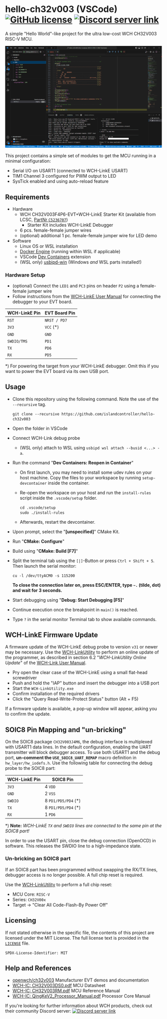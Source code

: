 # hello-ch32v003 (VSCode) [![GitHub license](https://img.shields.io/github/license/islandcontroller/hello-ch32v003?style=flat-square)](LICENSE) [![Discord server link](https://img.shields.io/badge/discord-WCH%20Community-white?style=flat-square&logo=discord)](https://t.co/Qbblvmfbae)

A simple "Hello World"-like project for the ultra low-cost WCH CH32V003 RISC-V MCU.

<p align="center"><img src="scr_vscode.png" /></p>

This project contains a simple set of modules to get the MCU running in a minimal configuration:
  - Serial I/O on USART1 (connected to WCH-LinkE USART)
  - TIM1 Channel 3 configured for PWM output to LED
  - SysTick enabled and using auto-reload feature

## Requirements

* Hardware
  * WCH CH32V003F4P6-EVT+WCH-LinkE Starter Kit (available from LCSC, [PartNr `C5236707`](https://www.lcsc.com/product-detail/Microcontroller-Units-MCUs-MPUs-SOCs_WCH-Jiangsu-Qin-Heng-CH32V003F4P6-EVT-WCH-LinkE_C5236707.html))
    * Starter Kit includes WCH-LinkE Debugger
  * 6 pcs. female-female jumper wires
  * (optional) additional 1 pc. female-female jumper wire for LED demo
* Software
  * Linux OS or WSL installation
  * [Docker Engine](https://docs.docker.com/engine/install/debian/) (running within WSL if applicable)
  * VSCode [Dev Containers](https://marketplace.visualstudio.com/items?itemName=ms-vscode-remote.remote-containers) extension
  * (WSL only) [usbipd-win](https://learn.microsoft.com/en-us/windows/wsl/connect-usb) (Windows *and* WSL parts installed!)

### Hardware Setup

* (optional) Connect the `LED1` and `PC3` pins on header `P2` using a female-female jumper wire
* Follow instructions from the [WCH-LinkE User Manual](http://www.wch-ic.com/downloads/WCH-LinkUserManual_PDF.html) for connecting the debugger to your EVT board.

| WCH-LinkE Pin | EVT Board Pin |
|---------------|---------------|
| `RST`         | `NRST / PD7`  |
| `3V3`         | `VCC` (*)     |
| `GND`         | `GND`         |
| `SWDIO/TMS`   | `PD1`         |
| `TX`          | `PD6`         |
| `RX`          | `PD5`         |

*) For powering the target from your WCH-LinkE debugger. Omit this if you want to power the EVT board via its own USB port.

## Usage

* Clone this repository using the following command. Note the use of the `--recursive` tag.
  ```
  git clone --recursive https://github.com/islandcontroller/hello-ch32v003
  ```
* Open the folder in VSCode
* Connect WCH-Link debug probe
  * (WSL only) attach to WSL using `usbipd wsl attach --busid <...> -a`.
* Run the command "**Dev Containers: Reopen in Container**"
  * On first launch, you may need to install some udev rules on your host machine. Copy the files to your workspace by running `setup-devcontainer` inside the container.
  * Re-open the workspace on your host and run the `install-rules` script inside the `.vscode/setup` folder.

        cd .vscode/setup
        sudo ./install-rules

  * Afterwards, restart the devcontainer.
* Upon prompt, select the "**\[unspecified\]**" CMake Kit. 
* Run "**CMake: Configure**"
* Build using "**CMake: Build [F7]**"

* Split the terminal tab using the `[|]`-Button or press `Ctrl + Shift + 5`. Then launch the serial monitor:

      cu -l /dev/ttyACM0 -s 115200

  **To close the connection later on, press ESC/ENTER, type `~.` (tilde, dot) and wait for 3 seconds.**

* Start debugging using "**Debug: Start Debugging [F5]**"
* Continue execution once the breakpoint in `main()` is reached.
* Type `?` in the serial monitor Terminal tab to show available commands.

## WCH-LinkE Firmware Update
A firmware update of the WCH-LinkE debug probe to version `v31` or newer may be necessary. Use the [WCH-LinkUtility](https://www.wch.cn/downloads/WCH-LinkUtility_ZIP.html) to perform an online update of the programmer, as described in section 6.2 "*WCH-LinkUtility Online Update*" of the [WCH-Link User Manual](https://www.wch.cn/downloads/WCH-LinkUserManual_PDF.html).

* Pry open the clear case of the WCH-LinkE using a small flat-head screwdriver
* Push and hold the "IAP" button and insert the debugger into a USB port
* Start the `WCH-LinkUtility.exe`
* Confirm installation of the required drivers
* Click the "Query Read-Write-Protect Status" button (Alt + F5)

If a firmware update is available, a pop-up window will appear, asking you to confirm the update.

## SOIC8 Pin Mapping and "un-bricking"
On the SOIC8 package `CH32V003J4M6`, the debug interface is multiplexed with USART1 data lines. In the default configuration, enabling the UART transmitter will block debugger access. To use both USART1 and the debug port, **un-comment the `USE_SOIC8_UART_REMAP`** macro definition in `hw_layer/hw_iodefs.h`. Use the following table for connecting the debug probe to the SOIC8 part:

|WCH-LinkE Pin|SOIC8 Pin|
|-|-|
|`3V3`|4 `VDD`|
|`GND`|2 `VSS`|
|`SWDIO`|8 `PD1/PD5/PD4` (*)|
|`TX`|8 `PD1/PD5/PD4` (*)|
|`RX`|1 `PD6`|

*) **Note:** *WCH-LinkE `TX` and `SWDIO` lines are connected to the same pin at the SOIC8 part!*

In order to use the USART pin, close the debug connection (OpenOCD) in software. This releases the SWDIO line to a high-impedance state.

### Un-bricking an SOIC8 part
If an SOIC8 part has been programmed without swapping the RX/TX lines, debugger access is no longer possible. A full chip reset is required.

Use the [WCH-LinkUtility](https://www.wch.cn/downloads/WCH-LinkUtility_ZIP.html) to perform a full chip reset:
* MCU Core: `RISC-V`
* Series: `CH32V00x`
* Target -> "Clear All Code-Flash-By Power Off"

## Licensing

If not stated otherwise in the specific file, the contents of this project are licensed under the MIT License. The full license text is provided in the [`LICENSE`](LICENSE) file.

    SPDX-License-Identifier: MIT

## Help and References

* [openwch/ch32v003](https://github.com/openwch/ch32v003) Manufacturer EVT demos and documentation
* [WCH-IC: CH32V003DS0.pdf](http://www.wch-ic.com/downloads/CH32V003DS0_PDF.html) MCU Datasheet
* [WCH-IC: CH32V003RM.pdf](http://www.wch-ic.com/downloads/CH32V003RM_PDF.html) MCU Reference Manual
* [WCH-IC: QingKeV2_Processor_Manual.pdf](http://www.wch-ic.com/downloads/QingKeV2_Processor_Manual_PDF.html) Processor Core Manual

If you're looking for further information about WCH products, check out their community Discord server: 
[![Discord server link](https://img.shields.io/badge/discord-WCH%20Community-white?style=flat-square&logo=discord)](https://t.co/Qbblvmfbae)